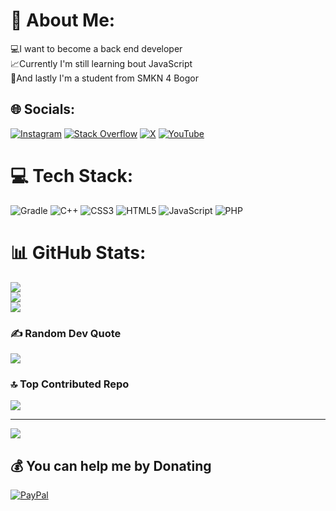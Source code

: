 # 💫 About Me:
💻I want to become a back end developer<br>📈Currently I'm still learning bout JavaScript<br>🏫And lastly I'm a student from SMKN 4 Bogor


## 🌐 Socials:
[![Instagram](https://img.shields.io/badge/Instagram-%23E4405F.svg?logo=Instagram&logoColor=white)](https://instagram.com/adariya0) [![Stack Overflow](https://img.shields.io/badge/-Stackoverflow-FE7A16?logo=stack-overflow&logoColor=white)](https://stackoverflow.com/users/22111433) [![X](https://img.shields.io/badge/X-black.svg?logo=X&logoColor=white)](https://x.com/adariya0) [![YouTube](https://img.shields.io/badge/YouTube-%23FF0000.svg?logo=YouTube&logoColor=white)](https://youtube.com/@UCeU-qtmV524H3O8xk-dfjqA) 

# 💻 Tech Stack:
![Gradle](https://img.shields.io/badge/Gradle-02303A.svg?style=for-the-badge&logo=Gradle&logoColor=white) ![C++](https://img.shields.io/badge/c++-%2300599C.svg?style=for-the-badge&logo=c%2B%2B&logoColor=white) ![CSS3](https://img.shields.io/badge/css3-%231572B6.svg?style=for-the-badge&logo=css3&logoColor=white) ![HTML5](https://img.shields.io/badge/html5-%23E34F26.svg?style=for-the-badge&logo=html5&logoColor=white) ![JavaScript](https://img.shields.io/badge/javascript-%23323330.svg?style=for-the-badge&logo=javascript&logoColor=%23F7DF1E) ![PHP](https://img.shields.io/badge/php-%23777BB4.svg?style=for-the-badge&logo=php&logoColor=white)
# 📊 GitHub Stats:
![](https://github-readme-stats.vercel.app/api?username=ADARIYA0&theme=dark&hide_border=true&include_all_commits=true&count_private=false)<br/>
![](https://github-readme-streak-stats.herokuapp.com/?user=ADARIYA0&theme=dark&hide_border=true)<br/>
![](https://github-readme-stats.vercel.app/api/top-langs/?username=ADARIYA0&theme=dark&hide_border=true&include_all_commits=true&count_private=false&layout=compact)

### ✍️ Random Dev Quote
![](https://quotes-github-readme.vercel.app/api?type=horizontal&theme=dark)

### 🔝 Top Contributed Repo
![](https://github-contributor-stats.vercel.app/api?username=ADARIYA0&limit=5&theme=dark&combine_all_yearly_contributions=true)

---
[![](https://visitcount.itsvg.in/api?id=ADARIYA0&icon=0&color=12)](https://visitcount.itsvg.in)

  ## 💰 You can help me by Donating
  [![PayPal](https://img.shields.io/badge/PayPal-00457C?style=for-the-badge&logo=paypal&logoColor=white)](https://paypal.me/paypal.me/andriAA57) 

  
<!-- Proudly created with GPRM ( https://gprm.itsvg.in ) -->